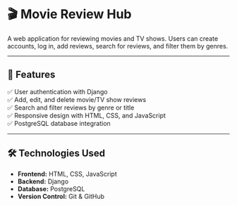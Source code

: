 # 🎬 Movie Review Hub  

A web application for reviewing movies and TV shows. Users can create accounts, log in, add reviews, search for reviews, and filter them by genres.

---

## 🌟 Features  
✅ User authentication with Django  
✅ Add, edit, and delete movie/TV show reviews  
✅ Search and filter reviews by genre or title  
✅ Responsive design with HTML, CSS, and JavaScript  
✅ PostgreSQL database integration  

---

## 🛠️ Technologies Used  
- **Frontend:** HTML, CSS, JavaScript  
- **Backend:** Django  
- **Database:** PostgreSQL  
- **Version Control:** Git & GitHub  



